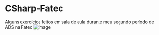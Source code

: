 # CSharp-Fatec
Alguns exercícios feitos em sala de aula durante meu segundo período de ADS na Fatec 
![image](https://github.com/Manuela-Gadelho/CSharp---Fatec/assets/91551542/11926082-27af-4039-a5fd-966e81047bd2)
